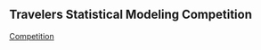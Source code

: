 ## Travelers Statistical Modeling Competition

[Competition](https://www.kaggle.com/c/2018%20Travelers%20Statistical%20Modeling%20Competition)
